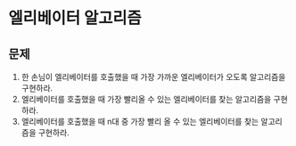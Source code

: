 # 엘리베이터 알고리즘

## 문제
1. 한 손님이 엘리베이터를 호출했을 때 가장 가까운 엘리베이터가 오도록 알고리즘을 구현하라.
2. 엘리베이터를 호출했을 때 가장 빨리올 수 있는 엘리베이터를 찾는 알고리즘을 구현하라. 
3. 엘리베이터를 호출했을 때 n대 중 가장 빨리 올 수 있는 엘리베이터를 찾는 알고리즘을 구현하라.
